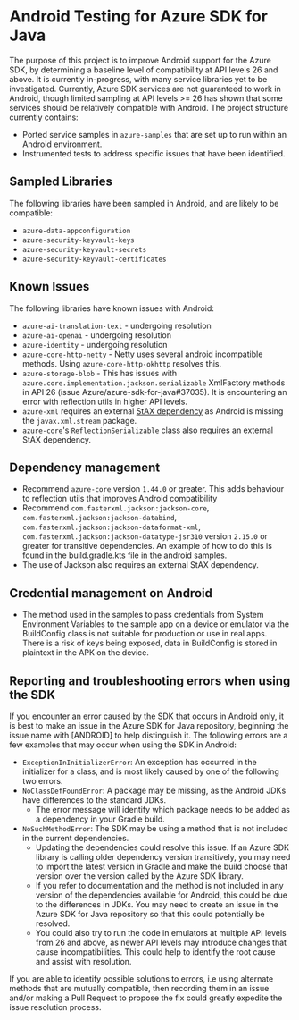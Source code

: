 # Android Testing for Azure SDK for Java
The purpose of this project is to improve Android support for the Azure SDK, by determining a baseline level of compatibility at API levels 26 and above. It is currently in-progress, with many service libraries yet to be investigated.
Currently, Azure SDK services are not guaranteed to work in Android, though limited sampling at API levels >= 26 has shown that some services should be relatively compatible with Android.
The project structure currently contains:
- Ported service samples in `azure-samples` that are set up to run within an Android environment. 
- Instrumented tests to address specific issues that have been identified.

## Sampled Libraries
The following libraries have been sampled in Android, and are likely to be compatible:
- `azure-data-appconfiguration`
- `azure-security-keyvault-keys`
- `azure-security-keyvault-secrets`
- `azure-security-keyvault-certificates`

## Known Issues
The following libraries have known issues with Android:
- `azure-ai-translation-text` - undergoing resolution
- `azure-ai-openai` - undergoing resolution
- `azure-identity` - undergoing resolution
- `azure-core-http-netty` - Netty uses several android incompatible methods.  Using `azure-core-http-okhttp` resolves this.
- `azure-storage-blob` - This has issues with `azure.core.implementation.jackson.serializable` XmlFactory methods in API 26 (issue Azure/azure-sdk-for-java#37035).
    It is encountering an error with reflection utils in higher API levels.
- `azure-xml` requires an external [StAX dependency](https://mvnrepository.com/artifact/stax/stax) as Android is missing the `javax.xml.stream` package.
- `azure-core`'s `ReflectionSerializable` class also requires an external StAX dependency.

## Dependency management
- Recommend `azure-core` version `1.44.0` or greater.  This adds behaviour to reflection utils that improves Android compatibility
- Recommend `com.fasterxml.jackson:jackson-core`, `com.fasterxml.jackson:jackson-databind`, `com.fasterxml.jackson:jackson-dataformat-xml`, `com.fasterxml.jackson:jackson-datatype-jsr310` version `2.15.0` or greater for transitive dependencies.  An example of how to do this is found in the build.gradle.kts file in the android samples.
- The use of Jackson also requires an external StAX dependency.

## Credential management on Android
- The method used in the samples to pass credentials from System Environment Variables to the sample app on a device or emulator via the BuildConfig class is not suitable for production or use in real apps.  There is a risk of keys being exposed, data in BuildConfig is stored in plaintext in the APK on the device.  

## Reporting and troubleshooting errors when using the SDK
If you encounter an error caused by the SDK that occurs in Android only, it is best to make an issue in the Azure SDK for Java repository, beginning the issue name with [ANDROID] to help distinguish it.
The following errors are a few examples that may occur when using the SDK in Android:
- `ExceptionInInitializerError`: An exception has occurred in the initializer for a class, and is most likely caused by one of the following two errors.
- `NoClassDefFoundError`: A package may be missing, as the Android JDKs have differences to the standard JDKs.
  - The error message will identify which package needs to be added as a dependency in your Gradle build.
- `NoSuchMethodError`: The SDK may be using a method that is not included in the current dependencies.
  - Updating the dependencies could resolve this issue. If an Azure SDK library is calling older dependency version transitively, you may need to import the latest version in Gradle and make the build choose that version over the version called by the Azure SDK library.
  - If you refer to documentation and the method is not included in any version of the dependencies available for Android, this could be due to the differences in JDKs. You may need to create an issue in the Azure SDK for Java repository so that this could potentially be resolved.
  - You could also try to run the code in emulators at multiple API levels from 26 and above, as newer API levels may introduce changes that cause incompatibilities. This could help to identify the root cause and assist with resolution.

If you are able to identify possible solutions to errors, i.e using alternate methods that are mutually compatible, then recording them in an issue and/or making a Pull Request to propose the fix could greatly expedite the issue resolution process.
